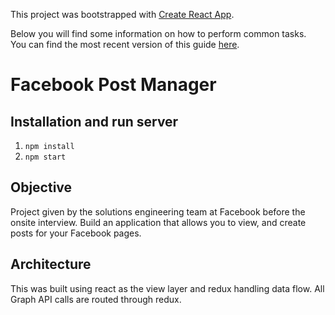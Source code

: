 This project was bootstrapped with [Create React App](https://github.com/facebookincubator/create-react-app).

Below you will find some information on how to perform common tasks.<br>
You can find the most recent version of this guide [here](https://github.com/facebookincubator/create-react-app/blob/master/packages/react-scripts/template/README.md).

# Facebook Post Manager

## Installation and run server
1. `npm install`
2. `npm start`

## Objective

Project given by the solutions engineering team at Facebook before the onsite interview. Build an application that allows you to view, and create posts for your Facebook pages.

## Architecture

This was built using react as the view layer and redux handling data flow. All Graph API calls are routed through
redux.
